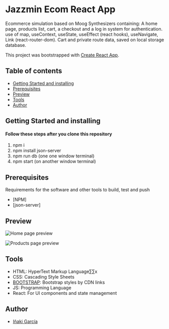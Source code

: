 # Jazzmin Ecom React App
Ecommerce simulation based on Moog Synthesizers containing: A home page, products list, cart, a checkout and a log in system for authentication.
use of map, useContext, useState, useEffect (react hooks), useNavigate, Link (react-router-dom). Cart and private route data, saved on local storage database.

This project was bootstrapped with [Create React App](https://github.com/facebook/create-react-app).


## Table of contents

- [Getting Started and installing](#getting-started-and-installing)
- [Prerequisites](#prerequisites)
- [Preview](#preview)
- [Tools](#tools)
- [Author](#author)

## Getting Started and installing

#### Follow these steps after you clone this repository
1. npm i
2. npm install json-server
3. npm run db (one one window terminal)
4. npm start (on another window terminal)

## Prerequisites

Requirements for the software and other tools to build, test and push 
- [NPM]
- [json-server]

## Preview
![Home page preview](/src/assets/images/preview/home-view.png)

![Products page preview](/src/assets/images/preview/products-view.png)

## Tools

- HTML: HyperText Markup Language∑∑x
- CSS: Cascading Style Sheets
- [BOOTSTRAP](https://getbootstrap.com/): Bootstrap styles by CDN links
- JS: Programming Language
- React: For UI components and state management

## Author
- <a href="https://github.com/igardiet">Iñaki García</a>
